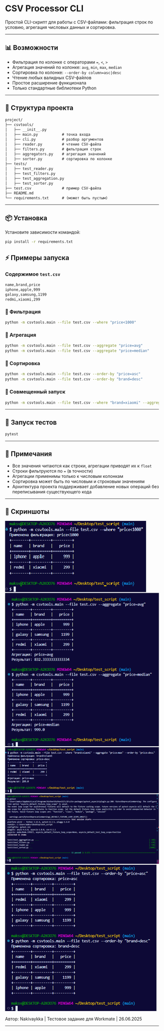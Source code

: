 # CSV Processor CLI

Простой CLI-скрипт для работы с CSV-файлами: фильтрация строк по условию, агрегация числовых данных и сортировка.

---

## 📊 Возможности

- Фильтрация по колонке с операторами `=`, `<`, `>`
- Агрегация значений по колонке: `avg`, `min`, `max`, `median`
- Сортировка по колонке: `--order-by column=asc|desc`
- Чтение любых валидных CSV-файлов
- Простое расширение функционала
- Только стандартные библиотеки Python

---

## 📁 Структура проекта

```
project/
├── csvtools/
│   ├── __init__.py
│   ├── main.py           # точка входа
│   ├── cli.py            # разбор аргументов
│   ├── reader.py         # чтение CSV-файла
│   ├── filters.py        # фильтрация строк
│   ├── aggregators.py    # агрегация значений
│   ├── sorter.py         # сортировка по колонке
├── tests/
│   ├── test_reader.py
│   ├── test_filters.py
│   ├── test_aggregation.py
│   ├── test_sorter.py
├── test.csv              # пример CSV-файла
├── README.md
└── requirements.txt      # (может быть пустым)
```

---
## 📦 Установка

Установите зависимости командой:

```bash
pip install -r requirements.txt
```


## ⚡ Примеры запуска

### Содержимое `test.csv`

```csv
name,brand,price
iphone,apple,999
galaxy,samsung,1199
redmi,xiaomi,299
```

### 📌 Фильтрация

```bash
python -m csvtools.main --file test.csv --where "price<1000"
```

### 📌 Агрегация

```bash
python -m csvtools.main --file test.csv --aggregate "price=avg"
python -m csvtools.main --file test.csv --aggregate "price=median"
```

### 📌 Сортировка

```bash
python -m csvtools.main --file test.csv --order-by "price=asc"
python -m csvtools.main --file test.csv --order-by "brand=desc"
```

### 📌 Совмещенный запуск

```bash
python -m csvtools.main --file test.csv --where "brand=xiaomi" --aggregate "price=max" --order-by "price=desc"
```

---

## 🧪 Запуск тестов

```bash
pytest
```

---

## 💬 Примечания

- Все значения читаются как строки, агрегации приводят их к `float`
- Строки фильтруются по `=` (в точности)
- Агрегации применимы только к числовым колонкам
- Сортировка может быть по числовым и строковым значениям
- Архитектура проекта поддерживает добавление новых операций без переписывания существующего кода

---

## 📸 Скриншоты

![Фильтрация](assets/filter.png)
![Агрегация](assets/aggregate.png)
![Комбинированный запуск](assets/combined.png)
![Тестирование](assets/pytest.png)
![Сортировка](assets/sorted.png)


Автор: Nakivaykka | Тестовое задание для Workmate | 26.06.2025

---